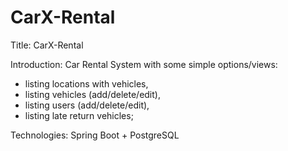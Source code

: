 # CarX-Rental

Title: CarX-Rental


Introduction: Car Rental System with some simple options/views: 
- listing locations with vehicles,
- listing vehicles (add/delete/edit),
- listing users (add/delete/edit),
- listing late return vehicles;


Technologies: Spring Boot + PostgreSQL
